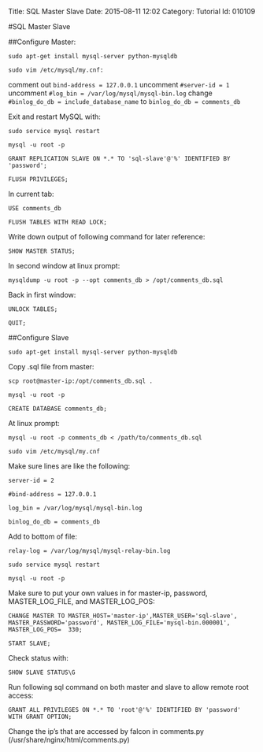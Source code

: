 Title: SQL Master Slave
Date: 2015-08-11 12:02
Category: Tutorial
Id: 010109


#SQL Master Slave

##Configure Master:

```
sudo apt-get install mysql-server python-mysqldb
```

```
sudo vim /etc/mysql/my.cnf:
```
comment out `bind-address = 127.0.0.1`
uncomment `#server-id = 1`
uncomment `#log_bin = /var/log/mysql/mysql-bin.log`
change `#binlog_do_db = include_database_name` to `binlog_do_db = comments_db`

Exit and restart MySQL with:
```
sudo service mysql restart
```
```
mysql -u root -p
```
```
GRANT REPLICATION SLAVE ON *.* TO 'sql-slave'@'%' IDENTIFIED BY 'password';
```
```
FLUSH PRIVILEGES;
```
In current tab:
```
USE comments_db
```
```
FLUSH TABLES WITH READ LOCK;
```

Write down output of following command for later reference:
```
SHOW MASTER STATUS;
```

In second window at linux prompt:
```
mysqldump -u root -p --opt comments_db > /opt/comments_db.sql
```

Back in first window:
```
UNLOCK TABLES;
```
```
QUIT;
```

##Configure Slave

```
sudo apt-get install mysql-server python-mysqldb
```

Copy .sql file from master:
```
scp root@master-ip:/opt/comments_db.sql .
```
```
mysql -u root -p
```
```
CREATE DATABASE comments_db;
```
At linux prompt:
```
mysql -u root -p comments_db < /path/to/comments_db.sql
```
```
sudo vim /etc/mysql/my.cnf
```
Make sure lines are like the following:
```
server-id = 2
```
```
#bind-address = 127.0.0.1
```
```
log_bin = /var/log/mysql/mysql-bin.log
```
```
binlog_do_db = comments_db
```

Add to bottom of file:
```
relay-log = /var/log/mysql/mysql-relay-bin.log
```
```
sudo service mysql restart
```
```
mysql -u root -p
```

Make sure to put your own values in for master-ip, password, MASTER_LOG_FILE, and MASTER_LOG_POS:
```
CHANGE MASTER TO MASTER_HOST='master-ip',MASTER_USER='sql-slave', MASTER_PASSWORD='password', MASTER_LOG_FILE='mysql-bin.000001', MASTER_LOG_POS=  330;
```
```
START SLAVE;
```

Check status with:
```
SHOW SLAVE STATUS\G
```

Run following sql command on both master and slave to allow remote root access:
```
GRANT ALL PRIVILEGES ON *.* TO 'root'@'%' IDENTIFIED BY 'password' WITH GRANT OPTION;
```

Change the ip’s that are accessed by falcon in comments.py (/usr/share/nginx/html/comments.py)
